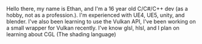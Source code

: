  Hello there, my name is Ethan, and I'm a 16 year old C/C#/C++ dev (as a hobby, not as a profession.). I'm experienced with UE4, UE5, unity, and blender.
 I've also been learning to use the Vulkan API, I've been working on a small wrapper for Vulkan recently. I've know glsl, hlsl, and I plan on learning about CGL (The shading language)
 
